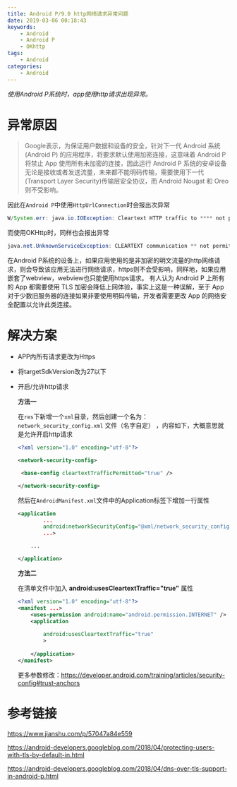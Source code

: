 ```yaml
---
title: Android P/9.0 http网络请求异常问题
date: 2019-03-06 00:18:43
keywords:
    - Android
    - Android P
    - OKhttp
tags:
    - Android
categories:
    - Android
---
```


*使用Android P系统时，app使用http请求出现异常。*

<!-- more -->

# 异常原因

>Google表示，为保证用户数据和设备的安全，针对下一代 Android 系统(Android P) 
>的应用程序，将要求默认使用加密连接，这意味着 Android P 将禁止 App 
>使用所有未加密的连接，因此运行 Android P 
>系统的安卓设备无论是接收或者发送流量，未来都不能明码传输，需要使用下一代(Transport Layer 
>Security)传输层安全协议，而 Android Nougat 和 Oreo 则不受影响。

因此在`Android P`中使用`HttpUrlConnection`时会报出次异常

``` java
W/System.err: java.io.IOException: Cleartext HTTP traffic to **** not permitted
```

而使用OKHttp时，同样也会报出异常

``` java
java.net.UnknownServiceException: CLEARTEXT communication ** not permitted by network security policy 
```

在Android P系统的设备上，如果应用使用的是非加密的明文流量的http网络请求，则会导致该应用无法进行网络请求，https则不会受影响，同样地，如果应用嵌套了webview，webview也只能使用https请求。
有人认为 Android P 上所有的 App 都需要使用 TLS 加密会降低上网体验，事实上这是一种误解，至于 App 对于少数旧服务器的连接如果非要使用明码传输，开发者需要更改 App 的网络安全配置以允许此类连接。

# 解决方案

- APP内所有请求更改为Https

- 将targetSdkVersion改为27以下

- 开启/允许http请求

  **方法一**

  在`res`下新增一个`xml`目录，然后创建一个名为：`network_security_config.xml` 文件（名字自定） ，内容如下，大概意思就是允许开启http请求

  ```xml
  <?xml version="1.0" encoding="utf-8"?>
  
  <network-security-config>
  
   <base-config cleartextTrafficPermitted="true" />
  
  </network-security-config>
  ```

  然后在`AndroidManifest.xml`文件中的Application标签下增加一行属性

  ```xml
  <application
          ...
          android:networkSecurityConfig="@xml/network_security_config"
          ...>
  
      ...
  
  </application>
  ```

  **方法二**

  在清单文件中加入 **android:usesCleartextTraffic="true"** 属性

  ```xml
  <?xml version="1.0" encoding="utf-8"?>
  <manifest ...>
      <uses-permission android:name="android.permission.INTERNET" />
      <application
          
          android:usesCleartextTraffic="true"
          >
          
      </application>
  </manifest>
  ```

  更多参数修改：https://developer.android.com/training/articles/security-config#trust-anchors

# 参考链接

https://www.jianshu.com/p/57047a84e559

https://android-developers.googleblog.com/2018/04/protecting-users-with-tls-by-default-in.html 

https://android-developers.googleblog.com/2018/04/dns-over-tls-support-in-android-p.html
